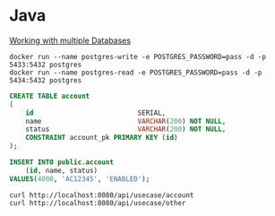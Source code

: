 # Java

[Working with multiple Databases](https://docs.spring.io/spring-data/r2dbc/docs/current/reference/html/#r2dbc.multiple-databases)

```shell
docker run --name postgres-write -e POSTGRES_PASSWORD=pass -d -p 5433:5432 postgres
docker run --name postgres-read -e POSTGRES_PASSWORD=pass -d -p 5434:5432 postgres
```

```sql
CREATE TABLE account
(
    id                          SERIAL,
    name                        VARCHAR(200) NOT NULL,
    status                      VARCHAR(200) NOT NULL,
    CONSTRAINT account_pk PRIMARY KEY (id)
);

INSERT INTO public.account
    (id, name, status)
VALUES(4000, 'AC12345', 'ENABLED');
```

```shell
curl http://localhost:8080/api/usecase/account
curl http://localhost:8080/api/usecase/other
```